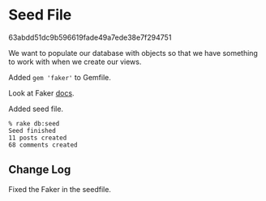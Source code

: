 # Seed File

63abdd51dc9b596619fade49a7ede38e7f294751

We want to populate our database with objects so that we have something to work with when we create our views.

Added `gem 'faker'` to Gemfile.

Look at Faker [docs](http://rubydoc.info/github/stympy/faker/master/frames).

Added seed file.

```
% rake db:seed
Seed finished
11 posts created
68 comments created
```

## Change Log

Fixed the Faker in the seedfile.
